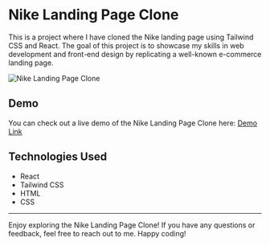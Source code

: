 # Nike Landing Page Clone

This is a project where I have cloned the Nike landing page using Tailwind CSS and React. The goal of this project is to showcase my skills in web development and front-end design by replicating a well-known e-commerce landing page.

![Nike Landing Page Clone](screenshot.png)

## Demo

You can check out a live demo of the Nike Landing Page Clone here: [Demo Link](https://your-demo-link.com)


## Technologies Used

- React
- Tailwind CSS
- HTML
- CSS

---

Enjoy exploring the Nike Landing Page Clone! If you have any questions or feedback, feel free to reach out to me. Happy coding!
